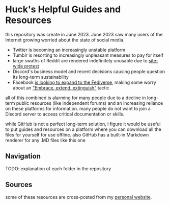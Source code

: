 # Huck's Helpful Guides and Resources
this repository was create in June 2023. June 2023 saw many users of the Internet growing worried about the state of social media.
- Twitter is becoming an increasingly unstable platform
- Tumblr is resorting to increasingly unpleasant measures to pay for itself
- large swaths of Reddit are rendered indefinitely unusable due to [site-wide protest](https://www.economist.com/the-economist-explains/2023/06/26/why-reddit-users-are-protesting-against-the-sites-leadership)
- Discord's business model and recent decisions causing people question its long-term sustainability
- Facebook [is looking to expand to the Fediverse](https://news.ycombinator.com/item?id=36384784), making some worry about an ["Embrace, extend, extinguish"](https://ploum.net/2023-06-23-how-to-kill-decentralised-networks.html) tactic

all of this combined is alarming for many people due to a decline in long-term public resources (like independent forums) and an increasing reliance on these platforms for information. many people do not want to join a Discord server to access critical documentation or skills.

while GitHub is not a perfect long-term solution, i figure it would be useful to put guides and resources on a platform where you can download all the files for yourself for use offline. also GitHub has a built-in Markdown renderer for any .MD files like this one

## Navigation
TODO: explanation of each folder in the repository

## Sources
some of these resources are cross-posted from my [personal website](https://portfiend.quest/).